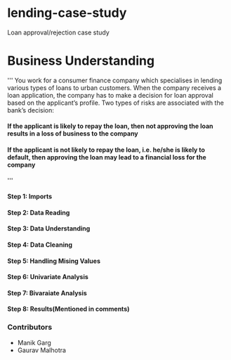 # lending-case-study
Loan approval/rejection case study

# Business Understanding

'''
You work for a consumer finance company which specialises in lending various types of loans to urban customers. When the company receives a loan application, the company has to make a decision for loan approval based on the applicant’s profile. Two types of risks are associated with the bank’s decision:
#### If the applicant is likely to repay the loan, then not approving the loan results in a loss of business to the company
#### If the applicant is not likely to repay the loan, i.e. he/she is likely to default, then approving the loan may lead to a financial loss for the company
'''

#### Step 1: Imports
#### Step 2: Data Reading
#### Step 3: Data Understanding
#### Step 4: Data Cleaning
#### Step 5: Handling Mising Values
#### Step 6: Univariate Analysis
#### Step 7: Bivaraiate Analysis
#### Step 8: Results(Mentioned in comments) 


### Contributors
- Manik Garg
- Gaurav Malhotra
